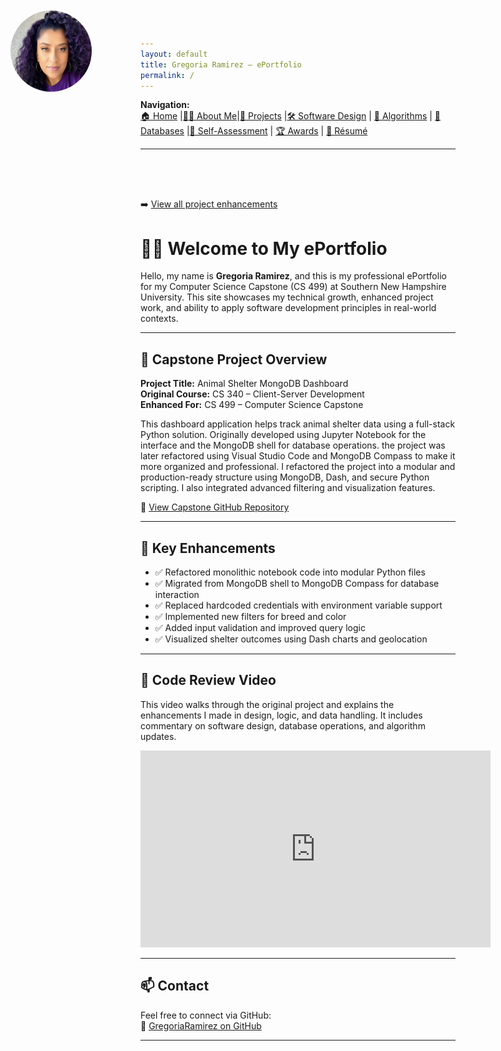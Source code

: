 ```yaml
---
layout: default
title: Gregoria Ramirez – ePortfolio
permalink: /
---
```


**Navigation:**  
[🏠 Home](index.md) |[🙋‍♀️ About Me](about.md)|[📂 Projects](projects.md) |[🛠️ Software Design](artifact-software.md) | [🧠 Algorithms](artifact-algorithms.md) | [💾 Databases](artifact-databases.md) |[📝 Self-Assessment](self-assessment.md) | [🏆 Awards](awards.md) | [📄 Résumé](resume.md)

---

<style>
  .top-left-photo {
    position: absolute;
    top: 20px;
    left: 20px;
    width: 130px;
    height: 130px;
    border-radius: 50%;
    z-index: 1000;
  }

  .top-space {
    padding-top: 50px;
  }
</style>


<img src="/assets/myphoto.jpg" alt="Profile Photo" class="top-left-photo">

<div class="top-space"></div>

➡️ [View all project enhancements](/projects)

# 👩‍💻 Welcome to My ePortfolio

Hello, my name is **Gregoria Ramirez**, and this is my professional ePortfolio for my Computer Science Capstone (CS 499) at Southern New Hampshire University. This site showcases my technical growth, enhanced project work, and ability to apply software development principles in real-world contexts.

---

## 📁 Capstone Project Overview

**Project Title:** Animal Shelter MongoDB Dashboard  
**Original Course:** CS 340 – Client-Server Development  
**Enhanced For:** CS 499 – Computer Science Capstone

This dashboard application helps track animal shelter data using a full-stack Python solution. Originally developed using Jupyter Notebook for the interface and the MongoDB shell for database operations. the project was later refactored using Visual Studio Code and MongoDB Compass to make it more organized and professional. I refactored the project into a modular and production-ready structure using MongoDB, Dash, and secure Python scripting. I also integrated advanced filtering and visualization features.

🔗 [View Capstone GitHub Repository](https://github.com/GregoriaRamirez/CS-499-Capstone)

---

## 🚀 Key Enhancements

- ✅ Refactored monolithic notebook code into modular Python files  
- ✅ Migrated from MongoDB shell to MongoDB Compass for database interaction  
- ✅ Replaced hardcoded credentials with environment variable support  
- ✅ Implemented new filters for breed and color  
- ✅ Added input validation and improved query logic  
- ✅ Visualized shelter outcomes using Dash charts and geolocation

---

## 🎥 Code Review Video

<p>
  This video walks through the original project and explains the enhancements I made in design, logic, and data handling. It includes commentary on software design, database operations, and algorithm updates.
</p>

<iframe 
  width="560" 
  height="315" 
  src="https://www.youtube.com/embed/NTrtEVuawBM" 
  title="AnimalShelter Code Review – CS 499 Capstone" 
  frameborder="0" 
  allow="accelerometer; autoplay; clipboard-write; encrypted-media; gyroscope; picture-in-picture" 
  allowfullscreen>
</iframe>

---

## 📫 Contact

Feel free to connect via GitHub:  
🔗 [GregoriaRamirez on GitHub](https://github.com/GregoriaRamirez)

---
